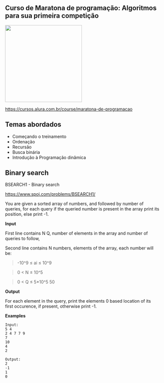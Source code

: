 Curso de Maratona de programação: Algoritmos para sua primeira competição
---------
<img src="https://www.alura.com.br/assets/api/cursos/maratona-de-programacao.svg" data-canonical-src="https://www.alura.com.br/assets/api/cursos/maratona-de-programacao.svg" width="250" height="250" />

https://cursos.alura.com.br/course/maratona-de-programacao

## Temas abordados
* Começando o treinamento
* Ordenação
* Recursão
* Busca binária
* Introdução à Programação dinâmica


## Binary search
BSEARCH1 - Binary search

https://www.spoj.com/problems/BSEARCH1/

You are given a sorted array of numbers, and followed by number of queries, for each query if the queried number is present in the array print its position, else print -1.


**Input**

First line contains N Q, number of elements in the array and number of queries to follow,

Second line contains N numbers, elements of the array, each number will be:
> -10^9 ≤ ai ≤ 10^9

> 0 < N ≤ 10^5

> 0 < Q ≤ 5*10^5
50

**Output**

For each element in the query, print the elements 0 based location of its first occurence, if present, otherwise print -1.


**Examples**

```
Input:
5 4
2 4 7 7 9
7
10
4
2

Output:
2
-1
1
0
````
